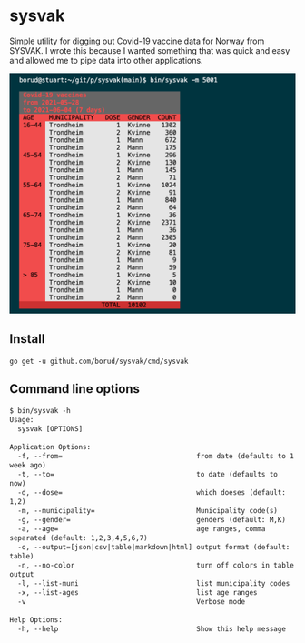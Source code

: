 # sysvak

Simple utility for digging out Covid-19 vaccine data for Norway from SYSVAK.  I wrote this because I wanted something that was quick and easy and allowed me to pipe data into other applications.

![alt text](screenshot.png)

## Install

    go get -u github.com/borud/sysvak/cmd/sysvak

## Command line options

```
$ bin/sysvak -h
Usage:
  sysvak [OPTIONS]

Application Options:
  -f, --from=                                 from date (defaults to 1 week ago)
  -t, --to=                                   to date (defaults to now)
  -d, --dose=                                 which doeses (default: 1,2)
  -m, --municipality=                         Municipality code(s)
  -g, --gender=                               genders (default: M,K)
  -a, --age=                                  age ranges, comma separated (default: 1,2,3,4,5,6,7)
  -o, --output=[json|csv|table|markdown|html] output format (default: table)
  -n, --no-color                              turn off colors in table output
  -l, --list-muni                             list municipality codes
  -x, --list-ages                             list age ranges
  -v                                          Verbose mode

Help Options:
  -h, --help                                  Show this help message
```

